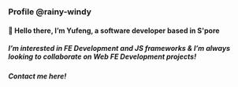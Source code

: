 ### Profile @rainy-windy

#### 👋 Hello there, I’m Yufeng, a software developer based in S'pore

##### I’m interested in FE Development and JS frameworks & I’m always looking to collaborate on Web FE Development projects!
##### Contact me here! 

<!---
rainy-windy/rainy-windy is a ✨ special ✨ repository because its `README.md` (this file) appears on your GitHub profile.
You can click the Preview link to take a look at your changes.
--->
